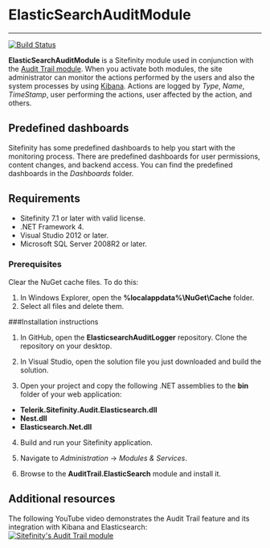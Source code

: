 # ElasticSearchAuditModule #
----------

[![Build Status](http://sdk-jenkins-ci.cloudapp.net/buildStatus/icon?job=Telerik.Sitefinity.ElasticSearchAuditLogger.CI)](http://sdk-jenkins-ci.cloudapp.net/job/Telerik.Sitefinity.ElasticSearchAuditLogger.CI/)

**ElasticSearchAuditModule** is a Sitefinity module used in conjunction with the [Audit Trail module](http://www.sitefinity.com/documentation/documentationarticles/audit-trail). When you activate both modules, the site administrator can monitor the actions performed by the users and also the system processes by using [Kibana](http://www.elasticsearch.org/overview/kibana/ "Kibana"). Actions are logged by *Type*, *Name*, *TimeStamp*, user performing the actions, user affected by the action, and others. 

Predefined dashboards
----------

Sitefinity has some predefined dashboards to help you start with the monitoring process. There are predefined dashboards for user permissions, content changes, and backend access. You can find the predefined dashboards in the *Dashboards* folder.

Requirements
----------

- Sitefinity 7.1 or later with valid license.
- .NET Framework 4.
- Visual Studio 2012 or later.
- Microsoft SQL Server 2008R2 or later.

### Prerequisites

Clear the NuGet cache files. To do this:

1. In Windows Explorer, open the **%localappdata%\NuGet\Cache** folder.
2. Select all files and delete them.


###Installation instructions

1. In GitHub, open the **ElasticsearchAuditLogger** repository.
Clone the repository on your desktop.

2. In Visual Studio, open the solution file you just downloaded and build the solution.

3. Open your project and copy the following .NET assemblies to the **bin** folder of your web application:
 * **Telerik.Sitefinity.Audit.Elasticsearch.dll**
 * **Nest.dll**
 * **Elasticsearch.Net.dll**


4. Build and run your Sitefinity application.

5. Navigate to *Administration* -> *Modules & Services*.

6. Browse to the **AuditTrail.ElasticSearch** module and install it.


Additional resources
------
The following YouTube video demonstrates the Audit Trail feature and its integration with Kibana and Elasticsearch:  
[![Sitefinity's Audit Trail module](https://raw.githubusercontent.com/Sitefinity/ElasticsearchAuditLogger/master/video.png?token=3206860__eyJzY29wZSI6IlJhd0Jsb2I6U2l0ZWZpbml0eS9FbGFzdGljc2VhcmNoQXVkaXRMb2dnZXIvbWFzdGVyL3ZpZGVvLnBuZyIsImV4cGlyZXMiOjE0MDU2OTAxNzZ9--b588ea9ea25b3f9e57c708d4409c2b6e6ecc9466)](https://www.youtube.com/watch?v=R6enydPS2tk)

